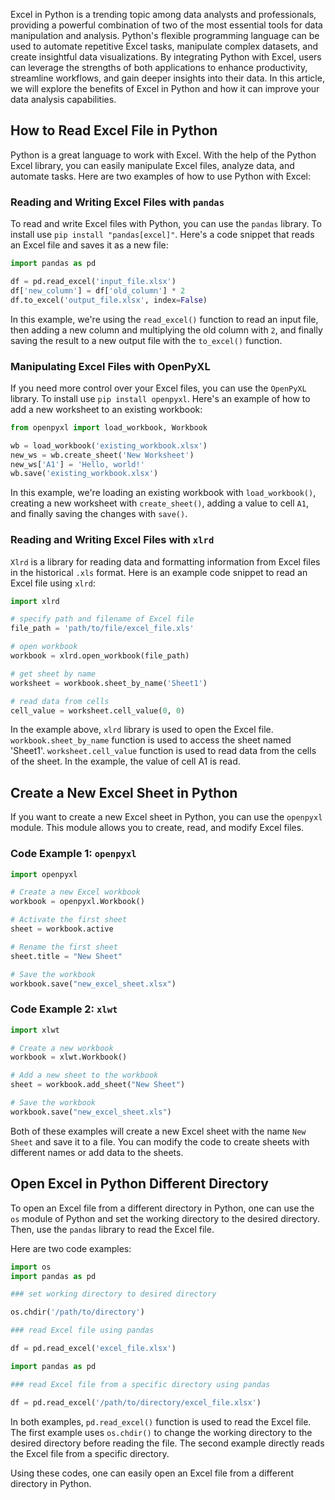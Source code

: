 Excel in Python is a trending topic among data analysts and professionals, providing a powerful combination of two of the most essential tools for data manipulation and analysis. Python's flexible programming language can be used to automate repetitive Excel tasks, manipulate complex datasets, and create insightful data visualizations. By integrating Python with Excel, users can leverage the strengths of both applications to enhance productivity, streamline workflows, and gain deeper insights into their data. In this article, we will explore the benefits of Excel in Python and how it can improve your data analysis capabilities.  
  
## How to Read Excel File in Python

Python is a great language to work with Excel. With the help of the Python Excel library, you can easily manipulate Excel files, analyze data, and automate tasks. Here are two examples of how to use Python with Excel:

### Reading and Writing Excel Files with `pandas`

To read and write Excel files with Python, you can use the `pandas` library. To install use `pip install "pandas[excel]"`. Here's a code snippet that reads an Excel file and saves it as a new file:

```python
import pandas as pd

df = pd.read_excel('input_file.xlsx')
df['new_column'] = df['old_column'] * 2
df.to_excel('output_file.xlsx', index=False)
```

In this example, we're using the `read_excel()` function to read an input file, then adding a new column and multiplying the old column with `2`, and finally saving the result to a new output file with the `to_excel()` function.

### Manipulating Excel Files with OpenPyXL

If you need more control over your Excel files, you can use the `OpenPyXL` library. To install use `pip install openpyxl`. Here's an example of how to add a new worksheet to an existing workbook:

```python
from openpyxl import load_workbook, Workbook

wb = load_workbook('existing_workbook.xlsx')
new_ws = wb.create_sheet('New Worksheet')
new_ws['A1'] = 'Hello, world!'
wb.save('existing_workbook.xlsx')
```

In this example, we're loading an existing workbook with `load_workbook()`, creating a new worksheet with `create_sheet()`, adding a value to cell `A1`, and finally saving the changes with `save()`.

### Reading and Writing Excel Files with `xlrd`

`Xlrd` is a library for reading data and formatting information from Excel files in the historical `.xls` format. Here is an example code snippet to read an Excel file using `xlrd`:

```python
import xlrd

# specify path and filename of Excel file
file_path = 'path/to/file/excel_file.xls'

# open workbook
workbook = xlrd.open_workbook(file_path)

# get sheet by name
worksheet = workbook.sheet_by_name('Sheet1')

# read data from cells
cell_value = worksheet.cell_value(0, 0)
```

In the example above, `xlrd` library is used to open the Excel file. `workbook.sheet_by_name` function is used to access the sheet named 'Sheet1'. `worksheet.cell_value` function is used to read data from the cells of the sheet. In the example, the value of cell A1 is read.  

 
## Create a New Excel Sheet in Python  

If you want to create a new Excel sheet in Python, you can use the `openpyxl` module. This module allows you to create, read, and modify Excel files.

### Code Example 1: `openpyxl`

```python
import openpyxl

# Create a new Excel workbook
workbook = openpyxl.Workbook()

# Activate the first sheet
sheet = workbook.active

# Rename the first sheet
sheet.title = "New Sheet"

# Save the workbook
workbook.save("new_excel_sheet.xlsx")
```

### Code Example 2: `xlwt`

```python
import xlwt

# Create a new workbook
workbook = xlwt.Workbook()

# Add a new sheet to the workbook
sheet = workbook.add_sheet("New Sheet")

# Save the workbook
workbook.save("new_excel_sheet.xls")
```

Both of these examples will create a new Excel sheet with the name `New Sheet` and save it to a file. You can modify the code to create sheets with different names or add data to the sheets.  
  
## Open Excel in Python Different Directory  

To open an Excel file from a different directory in Python, one can use the `os` module of Python and set the working directory to the desired directory. Then, use the `pandas` library to read the Excel file.

Here are two code examples:

```python
import os
import pandas as pd

### set working directory to desired directory

os.chdir('/path/to/directory')

### read Excel file using pandas

df = pd.read_excel('excel_file.xlsx')
```

```python
import pandas as pd

### read Excel file from a specific directory using pandas

df = pd.read_excel('/path/to/directory/excel_file.xlsx')
```

In both examples, `pd.read_excel()` function is used to read the Excel file. The first example uses `os.chdir()` to change the working directory to the desired directory before reading the file. The second example directly reads the Excel file from a specific directory. 

Using these codes, one can easily open an Excel file from a different directory in Python.  
